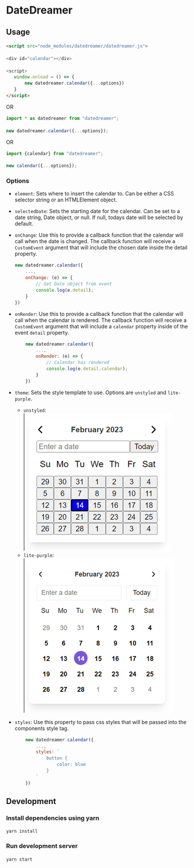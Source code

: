 # DateDreamer
## Usage
 
 ```html
<script src="node_modules/datedreamer/datedreamer.js">

<div id="calendar"></div>

<script>
    window.onload = () => {
        new datedreamer.calendar({...options})
    }
</script>
 ```

OR

```typescript
import * as datedreamer from "datedreamer";

new datedreamer.calendar({...options});
```

OR

```typescript
import {calendar} from "datedreamer";

new calendar({...options});
```

### Options

* `element`: Sets where to insert the calendar to. Can be either a CSS selector string or an HTMLElement object.

* `selectedDate`: Sets the starting date for the calendar. Can be set to a date string, Date object, or null. If null, todays date will be selected by default.

* `onChange`: Use this to provide a callback function that the calendar will call when the date is changed. The callback function will receive a `CustomEvent` argument that will include the chosen date inside the detail property.
    ```javascript
    new datedreamer.calendar({
        ...,
        onChange: (e) => {
            // Get Date object from event
            console.log(e.detail);
        }
    })
    ```

* `onRender`: Use this to provide a callback function that the calendar will call when the calendar is rendered. The callback function will receive a `CustomEvent` argument that will include a `calendar` property inside of the event `detail` property.
    ```javascript
        new datedreamer.calendar({
            ...,
            onRender: (e) => {
                // Calendar has rendered
                console.log(e.detail.calendar);
            }
        })
    ```

* `theme`: Sets the style template to use. Options are `unstyled` and `lite-purple`.

    * `unstyled`: ![Unstyled Calendar](readme-images/unstyled.png?raw=true "Title")
    * `lite-purple`: ![Calendar using lite-purple theme](readme-images/lite-purple.png?raw=true "Title")

* `styles`: Use this property to pass css styles that will be passed into the components style tag.
    ```javascript
        new datedreamer.calendar({
            ...,
            styles: `
                button {
                    color: blue
                }
            `
        })
    ```

## Development

### Install dependencies using yarn
```yarn install```

### Run development server
```yarn start```